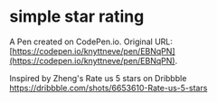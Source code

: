 # simple star rating

A Pen created on CodePen.io. Original URL: [https://codepen.io/knyttneve/pen/EBNqPN](https://codepen.io/knyttneve/pen/EBNqPN).

Inspired by Zheng's Rate us 5 stars on Dribbble https://dribbble.com/shots/6653610-Rate-us-5-stars
